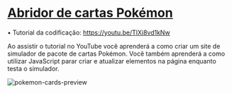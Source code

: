 # [Abridor de cartas Pokémon](https://youtu.be/TlXi8vd1kNw)
• Tutorial da codificação: https://youtu.be/TlXi8vd1kNw

Ao assistir o tutorial no YouTube você aprenderá a como criar um site de simulador de pacote de cartas Pokémon. Você também aprenderá a como utilizar JavaScript parar criar e atualizar elementos na página enquanto testa o simulador.

![pokemon-cards-preview](https://user-images.githubusercontent.com/78777681/163073088-2d0d1c49-d5e2-40a9-84d2-844e427bf125.png)
